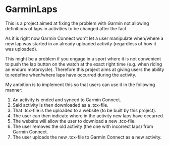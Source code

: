 # GarminLaps
This is a project aimed at fixing the problem with Garmin not allowing definitions of laps in activities to be changed after the fact.

As it is right now Garmin Connect won't let a user manipulate when/where a new lap was started in an already uploaded activity (regardless of how it was uploaded).

This might be a problem if you engage in a sport where it is not convenient to push the lap button on the watch at the exact right time (e.g. when riding an enduro motorcycle). Therefore this project aims at giving users the ability to redefine when/where laps have occurred during the activity.

My ambition is to implement this so that users can use it in the following manner:
1) An activity is ended and synced to Garmin Connect.
2) Said activity is then downloaded as a .tcx-file.
3) That .tcx-file is the uploaded to a website (to be built by this project).
4) The user can then indicate where in the activity new laps have occurred.
5) The website will allow the user to download a new .tcx-file.
6) The user removes the old activity (the one with incorrect laps) from Garmin Connect.
7) The user uploads the new .tcx-file to Garmin Connect as a new activity.
